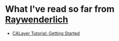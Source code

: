 # What I've read so far from [Raywenderlich](https://www.raywenderlich.com)

* [CALayer Tutorial: Getting Started](https://www.raywenderlich.com/90488/calayer-in-ios-with-swift-10-examples)